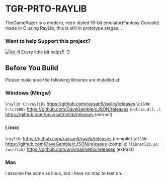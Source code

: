 # TGR-PRTO-RAYLIB
TheGameRazer is a modern, retro styled 16-bit emulator(Fantasy Console) made in C using RayLib, this is still in prototype stages... 
### Want to help Support this project?
[![ko-fi](https://ko-fi.com/img/githubbutton_sm.svg)](https://ko-fi.com/billpc2684)
Every little bit helps!! :3 
## Before You Build
Please make sure the following libraries are installed at:
### Windows (Mingw)
\\`raylib`: `C:\raylib\` https://github.com/raysan5/raylib/releases
\\`cJSON`: `C:\cJSON\` https://github.com/DaveGamble/cJSON/releases
\\`netlib.dll`: `.\ ` https://github.com/univrsal/netlib/releases (extract)
### Linux
\\`raylib`: https://github.com/raysan5/raylib/releases (compile)
\\`cJSON`: https://github.com/DaveGamble/cJSON/releases (compile)
\\`libnetlib.so`: `/usr/lib/` https://github.com/univrsal/netlib/releases (extract)
### Mac
i assume the same as linux, but i have no mac to test on...

